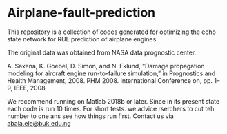 # Airplane-fault-prediction

This repository is a collection of codes generated for optimizing the echo state network for RUL prediction of airplane engines.

The original data was obtained from NASA data prognostic center.

A. Saxena, K. Goebel, D. Simon, and N. Eklund, “Damage propagation modeling for aircraft engine run-to-failure simulation,” in Prognostics and Health Management, 2008. PHM 2008. International Conference on, pp. 1–9, IEEE, 2008



We recommend running on Matlab 2018b or later. Since in its present state each code is run 10 times. For short tests. we advice rserchers to cut teh number to one ans see how things run first. Contact us via abala.ele@buk.edu.ng
